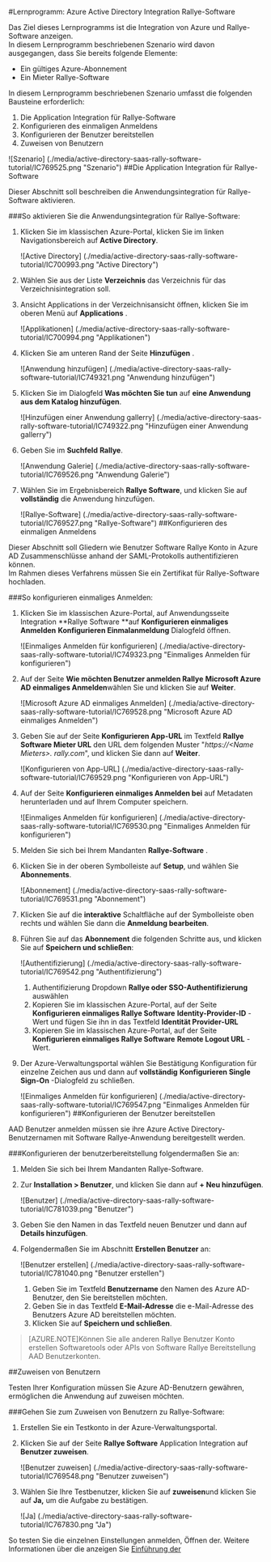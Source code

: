 <properties 
    pageTitle="Lernprogramm: Azure Active Directory Integration Rallye-Software | Microsoft Azure" 
    description="Erfahren Sie, wie mit Rallye-Software mit Active Directory Azure-auf automatisierte Bereitstellung und mehr!" 
    services="active-directory" 
    authors="jeevansd"  
    documentationCenter="na" 
    manager="femila"/>
<tags 
    ms.service="active-directory" 
    ms.devlang="na" 
    ms.topic="article" 
    ms.tgt_pltfrm="na" 
    ms.workload="identity" 
    ms.date="09/26/2016" 
    ms.author="jeedes" />

#<a name="tutorial-azure-active-directory-integration-with-rally-software"></a>Lernprogramm: Azure Active Directory Integration Rallye-Software
  
Das Ziel dieses Lernprogramms ist die Integration von Azure und Rallye-Software anzeigen.  
In diesem Lernprogramm beschriebenen Szenario wird davon ausgegangen, dass Sie bereits folgende Elemente:

-   Ein gültiges Azure-Abonnement
-   Ein Mieter Rallye-Software
  
In diesem Lernprogramm beschriebenen Szenario umfasst die folgenden Bausteine erforderlich:

1.  Die Application Integration für Rallye-Software
2.  Konfigurieren des einmaligen Anmeldens
3.  Konfigurieren der Benutzer bereitstellen
4.  Zuweisen von Benutzern

![Szenario] (./media/active-directory-saas-rally-software-tutorial/IC769525.png "Szenario")
##<a name="enabling-the-application-integration-for-rally-software"></a>Die Application Integration für Rallye-Software
  
Dieser Abschnitt soll beschreiben die Anwendungsintegration für Rallye-Software aktivieren.

###<a name="to-enable-the-application-integration-for-rally-software-perform-the-following-steps"></a>So aktivieren Sie die Anwendungsintegration für Rallye-Software:

1.  Klicken Sie im klassischen Azure-Portal, klicken Sie im linken Navigationsbereich auf **Active Directory**.

    ![Active Directory] (./media/active-directory-saas-rally-software-tutorial/IC700993.png "Active Directory")

2.  Wählen Sie aus der Liste **Verzeichnis** das Verzeichnis für das Verzeichnisintegration soll.

3.  Ansicht Applications in der Verzeichnisansicht öffnen, klicken Sie im oberen Menü auf **Applications** .

    ![Applikationen] (./media/active-directory-saas-rally-software-tutorial/IC700994.png "Applikationen")

4.  Klicken Sie am unteren Rand der Seite **Hinzufügen** .

    ![Anwendung hinzufügen] (./media/active-directory-saas-rally-software-tutorial/IC749321.png "Anwendung hinzufügen")

5.  Klicken Sie im Dialogfeld **Was möchten Sie tun** auf **eine Anwendung aus dem Katalog hinzufügen**.

    ![Hinzufügen einer Anwendung gallerry] (./media/active-directory-saas-rally-software-tutorial/IC749322.png "Hinzufügen einer Anwendung gallerry")

6.  Geben Sie im **Suchfeld** **Rallye**.

    ![Anwendung Galerie] (./media/active-directory-saas-rally-software-tutorial/IC769526.png "Anwendung Galerie")

7.  Wählen Sie im Ergebnisbereich **Rallye Software**, und klicken Sie auf **vollständig** die Anwendung hinzufügen.

    ![Rallye-Software] (./media/active-directory-saas-rally-software-tutorial/IC769527.png "Rallye-Software")
##<a name="configuring-single-sign-on"></a>Konfigurieren des einmaligen Anmeldens
  
Dieser Abschnitt soll Gliedern wie Benutzer Software Rallye Konto in Azure AD Zusammenschlüsse anhand der SAML-Protokolls authentifizieren können.  
Im Rahmen dieses Verfahrens müssen Sie ein Zertifikat für Rallye-Software hochladen.

###<a name="to-configure-single-sign-on-perform-the-following-steps"></a>So konfigurieren einmaliges Anmelden:

1.  Klicken Sie im klassischen Azure-Portal, auf Anwendungsseite Integration **Rallye Software **auf **Konfigurieren einmaliges Anmelden** **Konfigurieren Einmalanmeldung** Dialogfeld öffnen.

    ![Einmaliges Anmelden für konfigurieren] (./media/active-directory-saas-rally-software-tutorial/IC749323.png "Einmaliges Anmelden für konfigurieren")

2.  Auf der Seite **Wie möchten Benutzer anmelden Rallye** **Microsoft Azure AD einmaliges Anmelden**wählen Sie und klicken Sie auf **Weiter**.

    ![Microsoft Azure AD einmaliges Anmelden] (./media/active-directory-saas-rally-software-tutorial/IC769528.png "Microsoft Azure AD einmaliges Anmelden")

3.  Geben Sie auf der Seite **Konfigurieren App-URL** im Textfeld **Rallye Software Mieter URL** den URL dem folgenden Muster "*https://\<Name Mieters\>. rally.com*", und klicken Sie dann auf **Weiter**.

    ![Konfigurieren von App-URL] (./media/active-directory-saas-rally-software-tutorial/IC769529.png "Konfigurieren von App-URL")

4.  Auf der Seite **Konfigurieren einmaliges Anmelden bei** auf Metadaten herunterladen und auf Ihrem Computer speichern.

    ![Einmaliges Anmelden für konfigurieren] (./media/active-directory-saas-rally-software-tutorial/IC769530.png "Einmaliges Anmelden für konfigurieren")

5.  Melden Sie sich bei Ihrem Mandanten **Rallye-Software** .

6.  Klicken Sie in der oberen Symbolleiste auf **Setup**, und wählen Sie **Abonnements**.

    ![Abonnement] (./media/active-directory-saas-rally-software-tutorial/IC769531.png "Abonnement")

7.  Klicken Sie auf die **interaktive** Schaltfläche auf der Symbolleiste oben rechts und wählen Sie dann die **Anmeldung bearbeiten**.

8.  Führen Sie auf das **Abonnement** die folgenden Schritte aus, und klicken Sie auf **Speichern und schließen**:

    ![Authentifizierung] (./media/active-directory-saas-rally-software-tutorial/IC769542.png "Authentifizierung")

    1.  Authentifizierung Dropdown **Rallye oder SSO-Authentifizierung** auswählen
    2.  Kopieren Sie im klassischen Azure-Portal, auf der Seite **Konfigurieren einmaliges Rallye Software** **Identity-Provider-ID** -Wert und fügen Sie ihn in das Textfeld **Identität Provider-URL**
    3.  Kopieren Sie im klassischen Azure-Portal, auf der Seite **Konfigurieren einmaliges Rallye Software** **Remote Logout URL** -Wert.

9.  Der Azure-Verwaltungsportal wählen Sie Bestätigung Konfiguration für einzelne Zeichen aus und dann auf **vollständig** **Konfigurieren Single Sign-On** -Dialogfeld zu schließen.

    ![Einmaliges Anmelden für konfigurieren] (./media/active-directory-saas-rally-software-tutorial/IC769547.png "Einmaliges Anmelden für konfigurieren")
##<a name="configuring-user-provisioning"></a>Konfigurieren der Benutzer bereitstellen
  
AAD Benutzer anmelden müssen sie ihre Azure Active Directory-Benutzernamen mit Software Rallye-Anwendung bereitgestellt werden.

###<a name="to-configure-user-provisioning-perform-the-following-steps"></a>Konfigurieren der benutzerbereitstellung folgendermaßen Sie an:

1.  Melden Sie sich bei Ihrem Mandanten Rallye-Software.

2.  Zur **Installation \> Benutzer**, und klicken Sie dann auf **+ Neu hinzufügen**.

    ![Benutzer] (./media/active-directory-saas-rally-software-tutorial/IC781039.png "Benutzer")

3.  Geben Sie den Namen in das Textfeld neuen Benutzer und dann auf **Details hinzufügen**.

4.  Folgendermaßen Sie im Abschnitt **Erstellen Benutzer** an:

    ![Benutzer erstellen] (./media/active-directory-saas-rally-software-tutorial/IC781040.png "Benutzer erstellen")

    1.  Geben Sie im Textfeld **Benutzername** den Namen des Azure AD-Benutzer, den Sie bereitstellen möchten.
    2.  Geben Sie in das Textfeld **E-Mail-Adresse** die e-Mail-Adresse des Benutzers Azure AD bereitstellen möchten.
    3.  Klicken Sie auf **Speichern und schließen**.

>[AZURE.NOTE]Können Sie alle anderen Rallye Benutzer Konto erstellen Softwaretools oder APIs von Software Rallye Bereitstellung AAD Benutzerkonten.

##<a name="assigning-users"></a>Zuweisen von Benutzern
  
Testen Ihrer Konfiguration müssen Sie Azure AD-Benutzern gewähren, ermöglichen die Anwendung auf zuweisen möchten.

###<a name="to-assign-users-to-rally-software-perform-the-following-steps"></a>Gehen Sie zum Zuweisen von Benutzern zu Rallye-Software:

1.  Erstellen Sie ein Testkonto in der Azure-Verwaltungsportal.

2.  Klicken Sie auf der Seite **Rallye Software** Application Integration auf **Benutzer zuweisen**.

    ![Benutzer zuweisen] (./media/active-directory-saas-rally-software-tutorial/IC769548.png "Benutzer zuweisen")

3.  Wählen Sie Ihre Testbenutzer, klicken Sie auf **zuweisen**und klicken Sie auf **Ja,** um die Aufgabe zu bestätigen.

    ![Ja] (./media/active-directory-saas-rally-software-tutorial/IC767830.png "Ja")
  
So testen Sie die einzelnen Einstellungen anmelden, Öffnen der. Weitere Informationen über die anzeigen Sie [Einführung der](active-directory-saas-access-panel-introduction.md)




